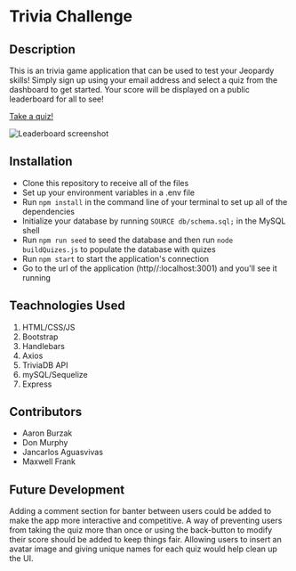 # Trivia Challenge

## Description

This is an trivia game application that can be used to test your Jeopardy skills! Simply sign up using your email address and select a quiz from the dashboard to get started. Your score will be displayed on a public leaderboard for all to see! 

[Take a quiz!](https://boiling-reaches-95982.herokuapp.com/)

![Leaderboard screenshot](https://github.com/dpmurphy11/trivia-challenge/blob/main/assets/images/trivia-challenge-photo.PNG)

## Installation

   - Clone this repository to receive all of the files
   - Set up your environment variables in a .env file
   - Run `npm install` in the command line of your terminal to set up all of the dependencies
   - Initialize your database by running `SOURCE db/schema.sql;` in the MySQL shell
   - Run `npm run seed` to seed the database and then run `node buildQuizes.js` to populate the database with quizes
   - Run `npm start` to start the application's connection
   - Go to the url of the application (http//:localhost:3001) and you'll see it running

## Teachnologies Used

  1. HTML/CSS/JS
  2. Bootstrap
  3. Handlebars
  4. Axios
  5. TriviaDB API
  6. mySQL/Sequelize
  7. Express

## Contributors
  - Aaron Burzak
  - Don Murphy
  - Jancarlos Aguasvivas
  - Maxwell Frank

## Future Development

Adding a comment section for banter between users could be added to make the app more interactive and competitive. A way of preventing users from taking the quiz more than once or using the back-button to modify their score should be added to keep things fair. Allowing users to insert an avatar image and giving unique names for each quiz would help clean up the UI.
